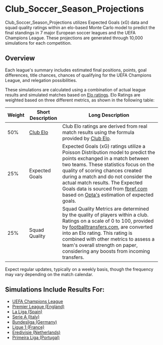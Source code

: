 # Club_Soccer_Season_Projections

Club_Soccer_Season_Projections utilizes Expected Goals (xG) data and squad quality ratings within an elo-based Monte Carlo model to predict the final standings in 7 major European soccer leagues and the UEFA Champions League. These projections are generated through 10,000 simulations for each competition.

## Overview

Each league's summary includes estimated final positions, points, goal differences, title chances, chances of qualifying for the UEFA Champions League, and relegation possibilities.

These simulations are calculated using a combination of actual league results and simulated matches based on [Elo ratings](https://github.com/salikfaisal/Club_Soccer_Season_Projections/blob/main/Elo%20Ratings%20for%20European%20Clubs.csv). Elo Ratings are weighted based on three different metrics, as shown in the following table:

| Weight | Short Description         | Long Description                                                                                                                   |
| ------ | ------------------------- | ---------------------------------------------------------------------------------------------------------------------------------- |
| 50%    | [Club Elo](http://clubelo.com/) | Club Elo ratings are derived from real match results using the formula provided by [Club Elo](http://clubelo.com/System).        |
| 25%    | Expected Goals            | Expected Goals (xG) ratings utilize a Poisson Distribution model to predict the points exchanged in a match between two teams. These statistics focus on the quality of scoring chances created during a match and do not consider the actual match results. The Expected Goals data is sourced from [fbref.com](https://fbref.com/en/) based on [Opta's](https://www.statsperform.com/opta/) estimation of expected goals. |
| 25%    | Squad Quality             | Squad Quality Metrics are determined by the quality of players within a club. Ratings on a scale of 0 to 100, provided by [footballtransfers.com](https://www.footballtransfers.com/en), are converted into an Elo rating. This rating is combined with other metrics to assess a team's overall strength on paper, considering any boosts from incoming transfers. |

Expect regular updates, typically on a weekly basis, though the frequency may vary depending on the match calendar.

## Simulations Include Results For:

- [UEFA Champions League](https://github.com/salikfaisal/Club_Soccer_Season_Projections/blob/main/UCL_Expected_Results.csv)
- [Premier League (England)](https://github.com/salikfaisal/Club_Soccer_Season_Projections/blob/main/Premier_League_Expected_Results.csv)
- [La Liga (Spain)](https://github.com/salikfaisal/Club_Soccer_Season_Projections/blob/main/La_Liga_Expected_Results.csv)
- [Serie A (Italy)](https://github.com/salikfaisal/Club_Soccer_Season_Projections/blob/main/Serie_A_Expected_Results.csv)
- [Bundesliga (Germany)](https://github.com/salikfaisal/Club_Soccer_Season_Projections/blob/main/Bundesliga_Expected_Results.csv)
- [Ligue 1 (France)](https://github.com/salikfaisal/Club_Soccer_Season_Projections/blob/main/Ligue_1_Expected_Results.csv)
- [Eredivisie (Netherlands)](https://github.com/salikfaisal/Club_Soccer_Season_Projections/blob/main/Eredivisie_Expected_Results.csv)
- [Primeira Liga (Portugal)](https://github.com/salikfaisal/Club_Soccer_Season_Projections/blob/main/Primeira_Liga_Expected_Results.csv)
